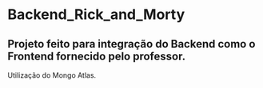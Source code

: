 # Backend_Rick_and_Morty

## Projeto feito para integração do Backend como o Frontend fornecido pelo professor.

Utilização do Mongo Atlas.
